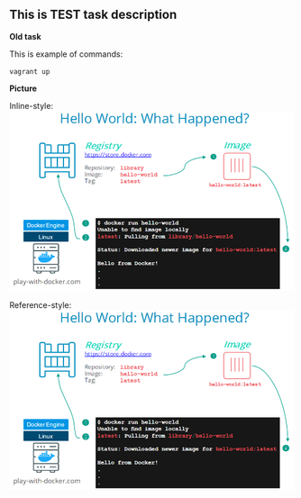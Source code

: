 
## This is TEST task description

**Old task**

This is example of commands:
```
vagrant up
```


**Picture**

Inline-style: 
![This is Inline style](https://github.com/propalparolnapervom/OVERALL/blob/master/Pictures/test.PNG "Just example of Inline style")



Reference-style: 
![This is Reference style][xburser_logo]

[xburser_logo]: https://github.com/propalparolnapervom/OVERALL/blob/master/Pictures/test.PNG "Same, but Reference style"
